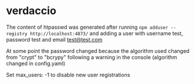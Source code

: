 # verdaccio

The content of htpasswd was generated after running `npm adduser --registry http://localhost:4873/` and adding a user with username test, password test and email test@test.com

At some point the password changed because the algorithm used changed from "crypt" to "bcrypy" following a warning in the console (algorithm changed in config.yaml)

Set max_users: -1 to disable new user registrations
